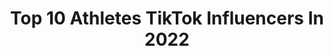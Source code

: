 ---
title: Top 10 Athletes TikTok Influencers In 2022
description: >-
  Find top athletes TikTok influencers in 2022. Most popular hashtags: #fyp #viral #foryoupage #foryou.
platform: TikTok
hits: 1237
text_top: See the most popular TikTok profiles on inBeat.
text_bottom: Our platform has 1237 TikTok influencers like this for you to collaborate.
profiles:
  - username: "vikashkandola16"
    fullname: >-
      Vikash kandola 88
    bio: >-
      Athlete
    location: "India"
    followers: 12500
    engagement: 1752
    commentsToLikes: 0.006596
    id: ckb17qyssveoi0j238eniqmcj
    verified: false
    hashtags: "#pubg"
  - username: "rcfitnessworld73"
    fullname: >-
      Rahul Chauhan
    bio: >-
      Athlete
    location: "India"
    followers: 58800
    engagement: 1300
    commentsToLikes: 0.018710
    id: ckamslkq9qotn0i78ocb3d9sh
    verified: false
    hashtags: "#rcfitnessworld, #trending, #foryoupage, #india"
  - username: "sadikfitness"
    fullname: >-
      Sadik Hadzovic
    bio: >-
      Athlete
    location: "United States"
    followers: 36600
    engagement: 640
    commentsToLikes: 0.020144
    id: ck9kegkrwysvx0j78zzeuzoaf
    verified: false
    hashtags: "#fitness, #bodybuilding, #sadikhadzovic, #motivation"
  - username: "nasandino"
    fullname: >-
      nasandino
    bio: >-
      Athlete
    location: "United States"
    followers: 7302
    engagement: 868
    commentsToLikes: 0.034122
    id: ckcejgzats9sp0j23f7uqraaa
    verified: false
    hashtags: "#fyp, #foryou, #basketball, #viral"
  - username: "tee_higgins5"
    fullname: >-
      Tee Higgins
    bio: >-
      Athlete
    location: "United States"
    followers: 60200
    engagement: 1170
    commentsToLikes: 0.015078
    id: ck94l48tmxpge0j7838if7uw2
    verified: true
    hashtags: "#foryoupage, #fyp, #foryou, #viral"
  - username: "dylan_lambert"
    fullname: >-
      Dylanlambert
    bio: >-
      Athlete
    location: "United States"
    followers: 17300
    engagement: 763
    commentsToLikes: 0.025142
    id: ckcpf2fk9gkln0j23kglvznrf
    verified: false
    hashtags: "#trackandfield, #foryoupage, #running, #fyp"
  - username: "mouseketeerjonathan"
    fullname: >-
      Jonathan
    bio: >-
      The official account of MouseketeerJonathan. Athlete, Zumba Instructor, Teacher
    location: "United States"
    followers: 294800
    engagement: 1955
    commentsToLikes: 0.028324
    id: ckcpttx2lonxr0j23bwxwpowe
    verified: false
    hashtags: "#duet, #mouseketeerjonathan, #acting, #fyp"
  - username: "neeekaa_"
    fullname: >-
      NEEK MILLY
    bio: >-
      T&F ATHLETE I make custom wigs [ IG @unitsbyneek ] Personal IG @neeekaa_ 💕
    location: "United States"
    followers: 29900
    engagement: 1629
    commentsToLikes: 0.075513
    id: ckbeq6w8c7jgo0j23c3xmg9h7
    verified: false
    hashtags: "#motivationmonday, #fyp, #unitsbyneek, #xyzbca"
  - username: "armon.figs"
    fullname: >-
      Randynyc💫
    bio: >-
      yung_obj13👻 Athlete 📍 nycthelabel 🗽
    location: "United States"
    followers: 2267
    engagement: 2364
    commentsToLikes: 0.134219
    id: ckbw82wpoz1r90j23yost3ai2
    verified: false
    hashtags: "#gardenproject, #stemlife, #10secondsvs, #viral"
  - username: "danger_racer__"
    fullname: >-
      ⚔️ Aᴿᴹᵞ    LØᵛᴱᴿ ⚔️
    bio: >-
      ༒ĐΔ₦G€Řシ Athlete 1500m Iᴹ.. iᴺᶜᴼᴹᴾᴸᴱᵀᴱ.. Wiᵀᴴᴼᵁᵀ... Yøᵁ. ..Aᴿᴹᵞ.
    location: "India"
    followers: 2790
    engagement: 2355
    commentsToLikes: 0.081473
    id: ckbqsucjjdn6c0j23uk5ny2d3
    verified: false
    hashtags: "#jaihind, #photomagic, #army, #ilovemyindia"
---